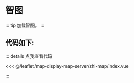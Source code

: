<script setup>
// 解决打包错误 (window is not defined)
// VuePress 是在Node.js 服务端渲染，node没有window，所以报错ReferenceError: window is not defined
import { ref, onMounted } from 'vue'    
const mapComponent = ref(null)
onMounted(()=>{
    import('./index.vue').then(module => {
      mapComponent.value = module.default
    })
})
</script>
# 智图

::: tip
加载智图。
:::

<component v-if="mapComponent" :is="mapComponent"></component>

## 代码如下:

::: details 点我查看代码

<<< @/leaflet/map-display-map-server/zhi-map/index.vue

:::
